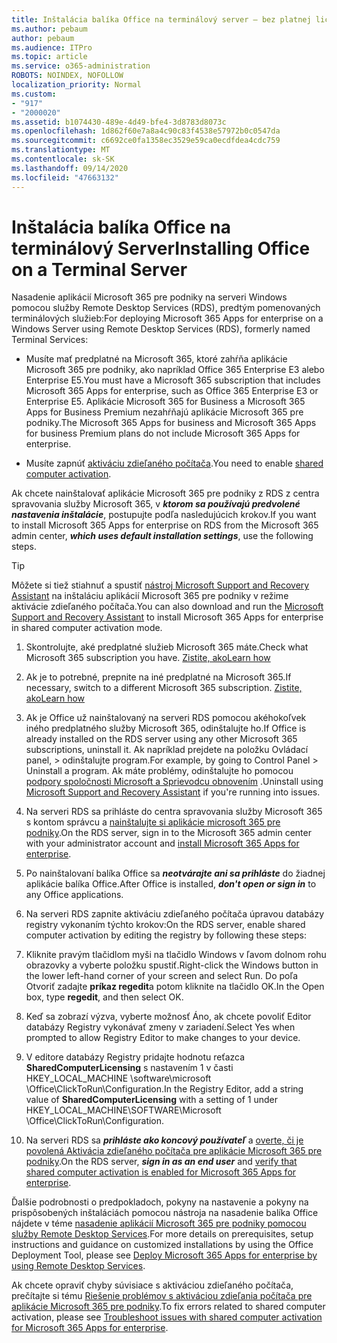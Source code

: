 ```yaml
---
title: Inštalácia balíka Office na terminálový server – bez platnej licencie
ms.author: pebaum
author: pebaum
ms.audience: ITPro
ms.topic: article
ms.service: o365-administration
ROBOTS: NOINDEX, NOFOLLOW
localization_priority: Normal
ms.custom:
- "917"
- "2000020"
ms.assetid: b1074430-489e-4d49-bfe4-3d8783d8073c
ms.openlocfilehash: 1d862f60e7a8a4c90c83f4538e57972b0c0547da
ms.sourcegitcommit: c6692ce0fa1358ec3529e59ca0ecdfdea4cdc759
ms.translationtype: MT
ms.contentlocale: sk-SK
ms.lasthandoff: 09/14/2020
ms.locfileid: "47663132"
---
```

# <a name="installing-office-on-a-terminal-server"></a><span data-ttu-id="5c9e3-102">Inštalácia balíka Office na terminálový Server</span><span class="sxs-lookup"><span data-stu-id="5c9e3-102">Installing Office on a Terminal Server</span></span>

<span data-ttu-id="5c9e3-103">Nasadenie aplikácií Microsoft 365 pre podniky na serveri Windows pomocou služby Remote Desktop Services (RDS), predtým pomenovaných terminálových služieb:</span><span class="sxs-lookup"><span data-stu-id="5c9e3-103">For deploying Microsoft 365 Apps for enterprise on a Windows Server using Remote Desktop Services (RDS), formerly named Terminal Services:</span></span>
  
- <span data-ttu-id="5c9e3-104">Musíte mať predplatné na Microsoft 365, ktoré zahŕňa aplikácie Microsoft 365 pre podniky, ako napríklad Office 365 Enterprise E3 alebo Enterprise E5.</span><span class="sxs-lookup"><span data-stu-id="5c9e3-104">You must have a Microsoft 365 subscription that includes Microsoft 365 Apps for enterprise, such as Office 365 Enterprise E3 or Enterprise E5.</span></span> <span data-ttu-id="5c9e3-105">Aplikácie Microsoft 365 for Business a Microsoft 365 Apps for Business Premium nezahŕňajú aplikácie Microsoft 365 pre podniky.</span><span class="sxs-lookup"><span data-stu-id="5c9e3-105">The Microsoft 365 Apps for business and Microsoft 365 Apps for business Premium plans do not include Microsoft 365 Apps for enterprise.</span></span>

- <span data-ttu-id="5c9e3-106">Musíte zapnúť [aktiváciu zdieľaného počítača](https://docs.microsoft.com/DeployOffice/overview-shared-computer-activation).</span><span class="sxs-lookup"><span data-stu-id="5c9e3-106">You need to enable [shared computer activation](https://docs.microsoft.com/DeployOffice/overview-shared-computer-activation).</span></span>

<span data-ttu-id="5c9e3-107">Ak chcete nainštalovať aplikácie Microsoft 365 pre podniky z RDS z centra spravovania služby Microsoft 365, v ***ktorom sa používajú predvolené nastavenia inštalácie***, postupujte podľa nasledujúcich krokov.</span><span class="sxs-lookup"><span data-stu-id="5c9e3-107">If you want to install Microsoft 365 Apps for enterprise on RDS from the Microsoft 365 admin center, ***which uses default installation settings***, use the following steps.</span></span>

> [!TIP]
> <span data-ttu-id="5c9e3-108">Môžete si tiež stiahnuť a spustiť [nástroj Microsoft Support and Recovery Assistant](https://aka.ms/SaRA_OfficeSCA_M365Portal) na inštaláciu aplikácií Microsoft 365 pre podniky v režime aktivácie zdieľaného počítača.</span><span class="sxs-lookup"><span data-stu-id="5c9e3-108">You can also download and run the [Microsoft Support and Recovery Assistant](https://aka.ms/SaRA_OfficeSCA_M365Portal) to install Microsoft 365 Apps for enterprise in shared computer activation mode.</span></span>
  
1. <span data-ttu-id="5c9e3-109">Skontrolujte, aké predplatné služieb Microsoft 365 máte.</span><span class="sxs-lookup"><span data-stu-id="5c9e3-109">Check what Microsoft 365 subscription you have.</span></span> [<span data-ttu-id="5c9e3-110">Zistite, ako</span><span class="sxs-lookup"><span data-stu-id="5c9e3-110">Learn how</span></span>](https://docs.microsoft.com/microsoft-365/admin/admin-overview/what-subscription-do-i-have)

2. <span data-ttu-id="5c9e3-111">Ak je to potrebné, prepnite na iné predplatné na Microsoft 365.</span><span class="sxs-lookup"><span data-stu-id="5c9e3-111">If necessary, switch to a different Microsoft 365 subscription.</span></span> [<span data-ttu-id="5c9e3-112">Zistite, ako</span><span class="sxs-lookup"><span data-stu-id="5c9e3-112">Learn how</span></span>](https://docs.microsoft.com/microsoft-365/commerce/subscriptions/switch-to-a-different-plan)

3. <span data-ttu-id="5c9e3-113">Ak je Office už nainštalovaný na serveri RDS pomocou akéhokoľvek iného predplatného služby Microsoft 365, odinštalujte ho.</span><span class="sxs-lookup"><span data-stu-id="5c9e3-113">If Office is already installed on the RDS server using any other Microsoft 365 subscriptions, uninstall it.</span></span> <span data-ttu-id="5c9e3-114">Ak napríklad prejdete na položku Ovládací panel, \> odinštalujte program.</span><span class="sxs-lookup"><span data-stu-id="5c9e3-114">For example, by going to Control Panel \> Uninstall a program.</span></span> <span data-ttu-id="5c9e3-115">Ak máte problémy, odinštalujte ho pomocou [podpory spoločnosti Microsoft a Sprievodcu obnovením](https://aka.ms/SARA-OfficeUninstall-Alchemy) .</span><span class="sxs-lookup"><span data-stu-id="5c9e3-115">Uninstall using [Microsoft Support and Recovery Assistant](https://aka.ms/SARA-OfficeUninstall-Alchemy) if you're running into issues.</span></span>

4. <span data-ttu-id="5c9e3-116">Na serveri RDS sa prihláste do centra spravovania služby Microsoft 365 s kontom správcu a [nainštalujte si aplikácie microsoft 365 pre podniky](https://portal.office.com/OLS/MySoftware.aspx).</span><span class="sxs-lookup"><span data-stu-id="5c9e3-116">On the RDS server, sign in to the Microsoft 365 admin center with your administrator account and [install Microsoft 365 Apps for enterprise](https://portal.office.com/OLS/MySoftware.aspx).</span></span>

5. <span data-ttu-id="5c9e3-117">Po nainštalovaní balíka Office sa ***neotvárajte ani sa prihláste*** do žiadnej aplikácie balíka Office.</span><span class="sxs-lookup"><span data-stu-id="5c9e3-117">After Office is installed, ***don't open or sign in*** to any Office applications.</span></span>

6. <span data-ttu-id="5c9e3-118">Na serveri RDS zapnite aktiváciu zdieľaného počítača úpravou databázy registry vykonaním týchto krokov:</span><span class="sxs-lookup"><span data-stu-id="5c9e3-118">On the RDS server, enable shared computer activation by editing the registry by following these steps:</span></span>

1. <span data-ttu-id="5c9e3-119">Kliknite pravým tlačidlom myši na tlačidlo Windows v ľavom dolnom rohu obrazovky a vyberte položku spustiť.</span><span class="sxs-lookup"><span data-stu-id="5c9e3-119">Right-click the Windows button in the lower left-hand corner of your screen and select Run.</span></span> <span data-ttu-id="5c9e3-120">Do poľa Otvoriť zadajte **príkaz regedit**a potom kliknite na tlačidlo OK.</span><span class="sxs-lookup"><span data-stu-id="5c9e3-120">In the Open box, type **regedit**, and then select OK.</span></span>

2. <span data-ttu-id="5c9e3-121">Keď sa zobrazí výzva, vyberte možnosť Áno, ak chcete povoliť Editor databázy Registry vykonávať zmeny v zariadení.</span><span class="sxs-lookup"><span data-stu-id="5c9e3-121">Select Yes when prompted to allow Registry Editor to make changes to your device.</span></span>

3. <span data-ttu-id="5c9e3-122">V editore databázy Registry pridajte hodnotu reťazca **SharedComputerLicensing** s nastavením 1 v časti HKEY_LOCAL_MACHINE \software\microsoft \Office\ClickToRun\Configuration.</span><span class="sxs-lookup"><span data-stu-id="5c9e3-122">In the Registry Editor, add a string value of **SharedComputerLicensing** with a setting of 1 under HKEY_LOCAL_MACHINE\SOFTWARE\Microsoft \Office\ClickToRun\Configuration.</span></span>

7. <span data-ttu-id="5c9e3-123">Na serveri RDS sa ***prihláste ako koncový používateľ*** a [overte, či je povolená Aktivácia zdieľaného počítača pre aplikácie Microsoft 365 pre podniky](https://docs.microsoft.com/DeployOffice/troubleshoot-shared-computer-activation#verify-that-activation-for-microsoft-365-apps-succeeded).</span><span class="sxs-lookup"><span data-stu-id="5c9e3-123">On the RDS server, ***sign in as an end user*** and [verify that shared computer activation is enabled for Microsoft 365 Apps for enterprise](https://docs.microsoft.com/DeployOffice/troubleshoot-shared-computer-activation#verify-that-activation-for-microsoft-365-apps-succeeded).</span></span>

<span data-ttu-id="5c9e3-124">Ďalšie podrobnosti o predpokladoch, pokyny na nastavenie a pokyny na prispôsobených inštaláciách pomocou nástroja na nasadenie balíka Office nájdete v téme [nasadenie aplikácií Microsoft 365 pre podniky pomocou služby Remote Desktop Services](https://docs.microsoft.com/DeployOffice/deploy-microsoft-365-apps-remote-desktop-services).</span><span class="sxs-lookup"><span data-stu-id="5c9e3-124">For more details on prerequisites, setup instructions and guidance on customized installations by using the Office Deployment Tool, please see [Deploy Microsoft 365 Apps for enterprise by using Remote Desktop Services](https://docs.microsoft.com/DeployOffice/deploy-microsoft-365-apps-remote-desktop-services).</span></span>
  
<span data-ttu-id="5c9e3-125">Ak chcete opraviť chyby súvisiace s aktiváciou zdieľaného počítača, prečítajte si tému [Riešenie problémov s aktiváciou zdieľania počítača pre aplikácie Microsoft 365 pre podniky](https://docs.microsoft.com/DeployOffice/troubleshoot-shared-computer-activation).</span><span class="sxs-lookup"><span data-stu-id="5c9e3-125">To fix errors related to shared computer activation, please see [Troubleshoot issues with shared computer activation for Microsoft 365 Apps for enterprise](https://docs.microsoft.com/DeployOffice/troubleshoot-shared-computer-activation).</span></span>
  